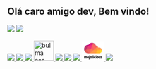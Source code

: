 ## Olá caro amigo dev, Bem vindo!

<div>  
  <img  src="https://github-readme-stats.vercel.app/api?username=ariDevelops&show_icons=true&theme=holi&include_all_commits=true&count_private=true"/>
  <img src="https://github-readme-stats.vercel.app/api/top-langs/?username=ariDevelops&layout=compact&langs_count=3&theme=holi"/>
</div>
<br

<p align="center">
  <a href="https://skillicons.dev">
            <img src="https://icongr.am/devicon/linux-original.svg?size=40&color=000000">
    <img src="https://icongr.am/devicon/html5-original.svg?size=50&color=ffffff">  
   <img src="https://icongr.am/devicon/css3-original.svg?size=50&color=ffffff">
   <img src="https://cdn.jsdelivr.net/gh/devicons/devicon/icons/bulma/bulma-plain.svg" title="bulma css" width=45 height=45  />
<img src="https://icongr.am/devicon/sass-original.svg?size=50&color=currentColor"> 
    <img src="https://icongr.am/devicon/javascript-original.svg?size=50&color=000000">
     <!--     <img src="https://icongr.am/devicon/electron-original.svg?size=50&color=000000"> 
                <img src="https://cdn.jsdelivr.net/gh/devicons/devicon/icons/threejs/threejs-original.svg" width=55 height=55  />
                <img src="https://cdn.jsdelivr.net/gh/devicons/devicon/icons/vuejs/vuejs-original-wordmark.svg" width=50 height=50 /> 
    -->
        <img src="https://skillicons.dev/icons?i=perl"/>
        <img src="assets/img/mojo.png"> 
                                   <!-- <img src="https://icongr.am/devicon/express-original.svg?size=45&color=33d17a"> -->
        <img src="https://icongr.am/devicon/nodejs-original.svg?size=50&color=currentColor">  
         <!--   <img src="https://cdn.jsdelivr.net/gh/devicons/devicon/icons/sqlite/sqlite-original.svg" width=50 height=50 />
            <img src="https://cdn.jsdelivr.net/gh/devicons/devicon/icons/nginx/nginx-original.svg" width=70 height=70 /> 
      --> 
<!--    <img src="assets/img/LuaLang.png"> -->
             <!--           <img src="assets/img/lvim.svg"> -->
    <!--    <img src="https://icongr.am/devicon/docker-original-wordmark.svg?size=50&color=000000">  -->
         
  </a>
</p>


